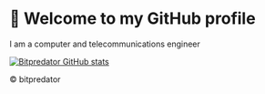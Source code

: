 # 👋 Welcome to my GitHub profile

I am a computer and telecommunications engineer

[![Bitpredator GitHub stats](https://github-readme-stats.vercel.app/api?username=bitpredator)](https://github.com/anuraghazragithub-readme-stats)


&copy; bitpredator
